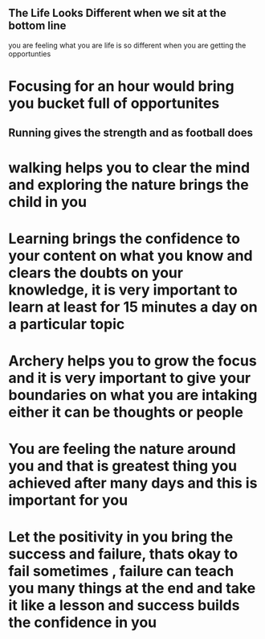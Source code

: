 ## The Life Looks Different when we sit at the bottom line
you are feeling what you are 
life is so different when you are getting the opportunties
# Focusing for an hour would bring you bucket full of opportunites
## Running gives the strength and as football does 

# walking helps you to clear the mind and exploring the nature brings the child in you
# Learning brings the confidence to your content on what you know and clears the doubts on your knowledge, it is very important to learn at least for 15 minutes a day on a particular topic

# Archery helps you to grow the focus and it is very important to give your boundaries on what you are intaking either it can be thoughts or people

# You are feeling the nature around you and that is greatest thing you achieved after many days and this is important for you
# Let the positivity in you bring the success and failure, thats okay to fail sometimes , failure can teach you many things at the end and take it like a lesson and success builds the confidence in you
